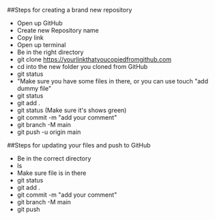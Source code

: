 ##Steps for creating a brand new repository


- Open up GitHub
- Create new Repository name
- Copy link
- Open up terminal
- Be in the right directory
- git clone https://yourlinkthatyoucopiedfromgithub.com
- cd into the new folder you cloned from GitHub
- git status
- "Make sure you have some files in there, or you can use touch "add dummy file" 
- git status
- git add .
- git status (Make sure it's shows green)
- git commit -m "add your comment"
- git branch -M main
- git push -u origin main


##Steps for updating your files and push to GitHub
 - Be in the correct directory
 - ls
 - Make sure file is in there
 - git status
 - git add .
 - git commit -m "add your comment"
 - git branch -M main
 - git push

